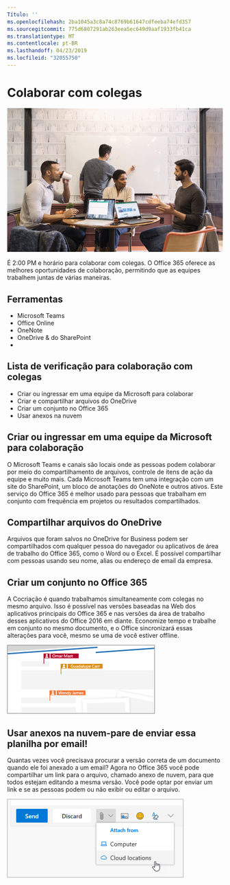 ```yaml
---
Título: ''
ms.openlocfilehash: 2ba1045a3c8a74c8769b61647cdfeeba74efd357
ms.sourcegitcommit: 775d6807291ab263eea5ec649d9aaf1933fb41ca
ms.translationtype: MT
ms.contentlocale: pt-BR
ms.lasthandoff: 04/23/2019
ms.locfileid: "32055750"
---
```

# <a name="collaborating-with-colleagues"></a>Colaborar com colegas

![Desative o Visual](media/ditl_collab.png)

É 2:00 PM e horário para colaborar com colegas. O Office 365 oferece as melhores oportunidades de colaboração, permitindo que as equipes trabalhem juntas de várias maneiras. 

## <a name="tools"></a>Ferramentas
- Microsoft Teams
- Office Online
- OneNote
- OneDrive & do SharePoint
- 
## <a name="checklist-for-collaborating-with-colleagues"></a>Lista de verificação para colaboração com colegas
- Criar ou ingressar em uma equipe da Microsoft para colaborar
- Criar e compartilhar arquivos do OneDrive 
- Criar um conjunto no Office 365 
- Usar anexos na nuvem

## <a name="create-or-join-a-microsoft-team-for-collaboration"></a>Criar ou ingressar em uma equipe da Microsoft para colaboração

O Microsoft Teams e canais são locais onde as pessoas podem colaborar por meio do compartilhamento de arquivos, controle de itens de ação da equipe e muito mais. Cada Microsoft Teams tem uma integração com um site do SharePoint, um bloco de anotações do OneNote e outros ativos. Este serviço do Office 365 é melhor usado para pessoas que trabalham em conjunto com frequência em projetos ou resultados compartilhados. 

## <a name="share-files-from-your-onedrive"></a>Compartilhar arquivos do OneDrive
Arquivos que foram salvos no OneDrive for Business podem ser compartilhados com qualquer pessoa do navegador ou aplicativos de área de trabalho do Office 365, como o Word ou o Excel. É possível compartilhar com pessoas usando seu nome, alias ou endereço de email da empresa. 

## <a name="co-create-in-office-365"></a>Criar um conjunto no Office 365
A Cocriação é quando trabalhamos simultaneamente com colegas no mesmo arquivo. Isso é possível nas versões baseadas na Web dos aplicativos principais do Office 365 e nas versões da área de trabalho desses aplicativos do Office 2016 em diante.  Economize tempo e trabalhe em conjunto no mesmo documento, e o Office sincronizará essas alterações para você, mesmo se uma de você estiver offline. 

![CoAutoria no Word](media/ditl_coauth.png)

## <a name="use-cloud-attachments---stop-emailing-that-spreadsheet"></a>Usar anexos na nuvem-pare de enviar essa planilha por email!
Quantas vezes você precisava procurar a versão correta de um documento quando ele foi anexado a um email? Agora no Office 365 você pode compartilhar um link para o arquivo, chamado anexo de nuvem, para que todos estejam editando a mesma versão.  Você pode optar por enviar um link e se as pessoas podem ou não exibir ou editar o arquivo. 

![Anexo em nuvem](media/ditl_cloudattach.png)

